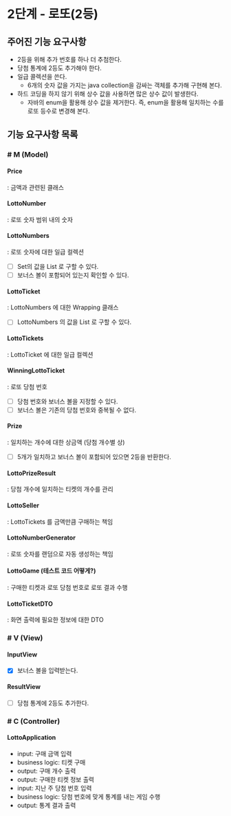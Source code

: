 # 2단계 - 로또(2등)
## 주어진 기능 요구사항
- 2등을 위해 추가 번호를 하나 더 추첨한다.
- 당첨 통계에 2등도 추가해야 한다.
- 일급 콜렉션을 쓴다.
    - 6개의 숫자 값을 가지는 java collection을 감싸는 객체를 추가해 구현해 본다.
- 하드 코딩을 하지 않기 위해 상수 값을 사용하면 많은 상수 값이 발생한다. 
    - 자바의 enum을 활용해 상수 값을 제거한다. 즉, enum을 활용해 일치하는 수를 로또 등수로 변경해 본다.

## 기능 요구사항 목록 
### # M (Model)
#### Price
: 금액과 관련된 클래스

#### LottoNumber
: 로또 숫자 범위 내의 숫자 

#### LottoNumbers
: 로또 숫자에 대한 일급 컬렉션 
- [ ] Set<LottoNumber>의 값을 List<Integer> 로 구할 수 있다. 
- [ ] 보너스 볼이 포함되어 있는지 확인할 수 있다. 

#### LottoTicket
: LottoNumbers 에 대한 Wrapping 클래스 
- [ ] LottoNumbers 의 값을 List<Integer> 로 구할 수 있다. 

#### LottoTickets
: LottoTicket 에 대한 일급 컬렉션

#### WinningLottoTicket
: 로또 당첨 번호 
- [ ] 당첨 번호와 보너스 볼을 지정할 수 있다.
- [ ] 보너스 볼은 기존의 당첨 번호와 중복될 수 없다.
    
#### Prize
: 일치하는 개수에 대한 상금액 (당첨 개수별 상)
- [ ] 5개가 일치하고 보너스 볼이 포함되어 있으면 2등을 반환한다.

#### LottoPrizeResult
: 당첨 개수에 일치하는 티켓의 개수를 관리 

#### LottoSeller
: LottoTickets 를 금액만큼 구매하는 책임 

#### LottoNumberGenerator
: 로또 숫자를 랜덤으로 자동 생성하는 책임 

#### LottoGame (테스트 코드 어떻게?)
: 구매한 티켓과 로또 당첨 번호로 로또 결과 수행 

#### LottoTicketDTO
: 화면 출력에 필요한 정보에 대한 DTO

### # V (View)
#### InputView
- [x] 보너스 볼을 입력받는다.

#### ResultView
- [ ] 당첨 통계에 2등도 추가한다. 

### # C (Controller)
#### LottoApplication
- input: 구매 금액 입력
- business logic: 티켓 구매  
- output: 구매 개수 출력
- output: 구매한 티켓 정보 출력 
- input: 지난 주 당첨 번호 입력
- business logic: 당첨 번호에 맞게 통계를 내는 게임 수행 
- output: 통계 결과 출력 

